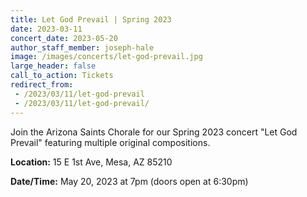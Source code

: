 ```yaml
---
title: Let God Prevail | Spring 2023
date: 2023-03-11
concert_date: 2023-05-20
author_staff_member: joseph-hale
image: /images/concerts/let-god-prevail.jpg
large_header: false
call_to_action: Tickets
redirect_from:
 - /2023/03/11/let-god-prevail
 - /2023/03/11/let-god-prevail/
---
```


Join the Arizona Saints Chorale for our Spring 2023 concert "Let God Prevail"
featuring multiple original compositions.

**Location:** 15 E 1st Ave, Mesa, AZ 85210

**Date/Time:** May 20, 2023 at 7pm (doors open at 6:30pm)